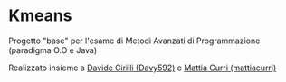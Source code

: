 # Kmeans
Progetto "base" per l'esame di Metodi Avanzati di Programmazione (paradigma O.O e Java)

Realizzato insieme a [Davide Cirilli (Davy592)](https://github.com/Davy592) e [Mattia Curri (mattiacurri)](https://github.com/mattiacurri)

